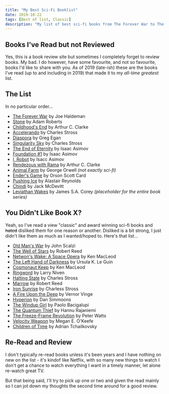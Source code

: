 ```yaml
---
title: "My Best Sci-Fi Booklist"
date: 2019-10-22
tags: [Best of list, Classic]
description: "My list of best sci-fi books from The Forever War to The Expanse and everything in between"
---
```


## Books I've Read but not Reviewed

Yes, this is a book review site but sometimes I completely forget to review books. My bad.
I do however, have some favourite, and not so favourite, books I'd like to share with you.
As of 2019 (late-ish) these are the books I've read (up to and including in 2019) that made it to my *all-time greatest* list.

## The List

In no particular order...

- [The Forever War](https://en.wikipedia.org/wiki/The_Forever_War) by Joe Haldeman
- [Stone](https://en.wikipedia.org/wiki/Stone_(novel)) by Adam Roberts
- [Childhood's End](https://en.wikipedia.org/wiki/Childhood%27s_End) by Arthur C. Clarke
- [Accelerando](https://en.wikipedia.org/wiki/Accelerando) by Charles Stross
- [Diaspora](https://en.wikipedia.org/wiki/Diaspora_(novel)) by Greg Egan
- [Singularity Sky](https://en.wikipedia.org/wiki/Singularity_Sky) by Charles Stross
- [The End of Eternity](https://en.wikipedia.org/wiki/The_End_of_Eternity) by Isaac Asimov
- [Foundation #1](https://en.wikipedia.org/wiki/Foundation_series) by Isaac Asimov
- [I, Robot](https://en.wikipedia.org/wiki/I,_Robot) by Isacc Asimov
- [Rendezous with Rama](https://en.wikipedia.org/wiki/Rendezvous_with_Rama) by Arthur C. Clarke
- [Animal Farm](https://en.wikipedia.org/wiki/Animal_Farm) by George Orwell *(not exactly sci-fi)*
- [Ender's Game](https://en.wikipedia.org/wiki/Ender%27s_Game) by Orson Scott Card
- [Pushing Ice](https://en.wikipedia.org/wiki/Pushing_Ice) by Alastair Reynolds
- [Chindi](https://en.wikipedia.org/wiki/Chindi_(novel)) by Jack McDevitt
- [Leviathan Wakes](https://en.wikipedia.org/wiki/The_Expanse_(novel_series)) by James S.A. Corey *(placeholder for the entire book series)*

## You Didn't Like Book X?

Yeah, so I've read a view "classic" and award winning sci-fi books and ~~hated~~ disliked them for one reason or another. Disliked is a bit strong, I just didn't like them as much as I wanted/hoped to. Here's that list...

- [Old Man's War](https://en.wikipedia.org/wiki/Old_Man%27s_War) by John Scalzi
- [The Well of Stars](https://en.wikipedia.org/wiki/The_Well_of_Stars) by Robert Reed
- [Netwon's Wake: A Space Opera](https://en.wikipedia.org/wiki/Newton%27s_Wake:_A_Space_Opera) by Ken MacLeod
- [The Left Hand of Darkness](https://en.wikipedia.org/wiki/The_Left_Hand_of_Darkness) by Ursula K. Le Guin
- [Cosmonaut Keep](https://en.wikipedia.org/wiki/Cosmonaut_Keep) by Ken MacLeod
- [Ringword](https://en.wikipedia.org/wiki/Ringworld) by Larry Niven
- [Halting State](https://en.wikipedia.org/wiki/Halting_State) by Charles Stross
- [Marrow](https://en.wikipedia.org/wiki/Marrow_(novel)) by Robert Reed
- [Iron Sunrise](https://en.wikipedia.org/wiki/Iron_Sunrise) by Charless Stross
- [A Fire Upon the Deep](https://en.wikipedia.org/wiki/A_Fire_Upon_the_Deep) by Vernor Vinge
- [Hyperion](https://en.wikipedia.org/wiki/Hyperion_(Simmons_novel)) by Dan Simmoons
- [The Windup Girl](https://en.wikipedia.org/wiki/The_Windup_Girl) by Paolo Bacigalupi
- [The Quantum Thief](https://en.wikipedia.org/wiki/The_Quantum_Thief) by Hannu Rajaniemi
- [The Freeze-Frame Revolution](https://www.goodreads.com/book/show/36510759-the-freeze-frame-revolution) by Peter Watts
- [Velocity Weapon](https://www.goodreads.com/book/show/41085049-velocity-weapon) by Megan E. O'Keefe
- [Children of Time](https://en.wikipedia.org/wiki/Children_of_Time_(novel)) by Adrian Tchailkovsky

## Re-Read and Review

I don't typically re-read books unless it's been years and I have nothing on new on the list - it's kindof like Netflix, with so many new things to watch I don't get a chance to watch everything I want in a timely manner, let alone re-watch great TV.

But that being said, I'll try to pick up one or two and given the read mainly so I can jot down my thoughts the second time around for a good review.
